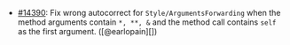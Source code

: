 * [#14390](https://github.com/rubocop/rubocop/issues/14390): Fix wrong autocorrect for `Style/ArgumentsForwarding` when the method arguments contain `*, **, &` and the method call contains `self` as the first argument. ([@earlopain][])
